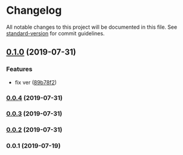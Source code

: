 # Changelog

All notable changes to this project will be documented in this file. See [standard-version](https://github.com/conventional-changelog/standard-version) for commit guidelines.

## [0.1.0](https://github.com/freedomsex/self-signed-token/compare/v0.0.4...v0.1.0) (2019-07-31)


### Features

* fix ver ([89b78f2](https://github.com/freedomsex/self-signed-token/commit/89b78f2))



### [0.0.4](https://github.com/freedomsex/self-signed-token/compare/v0.0.3...v0.0.4) (2019-07-31)



### [0.0.3](https://github.com/freedomsex/self-signed-token/compare/v0.0.1...v0.0.3) (2019-07-31)



### [0.0.2](https://github.com/freedomsex/self-signed-token/compare/v0.0.1...v0.0.2) (2019-07-31)



### 0.0.1 (2019-07-19)
